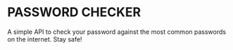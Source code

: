 # PASSWORD CHECKER

A simple API to check your password against the most common passwords on the internet. Stay safe!
